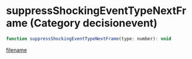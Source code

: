 # suppressShockingEventTypeNextFrame (Category decisionevent)

```js
function suppressShockingEventTypeNextFrame(type: number): void
```

[filename](suppressShockingEventTypeNextFrame_m.md ':include')